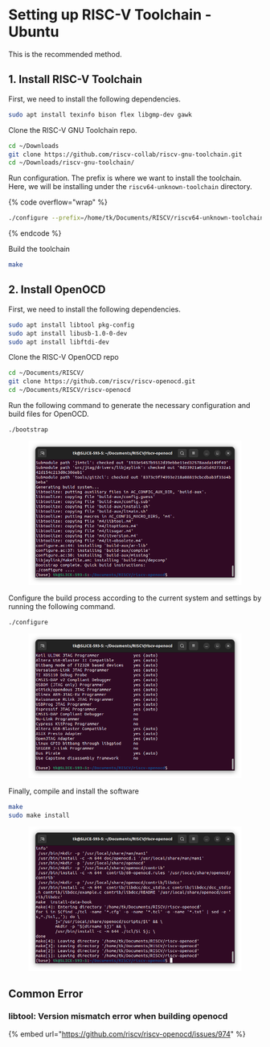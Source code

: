 # Setting up RISC-V Toolchain - Ubuntu

This is the recommended method.

## 1. Install RISC-V Toolchain

First, we need to install the following dependencies.

```bash
sudo apt install texinfo bison flex libgmp-dev gawk
```

Clone the RISC-V GNU Toolchain repo.

```bash
cd ~/Downloads
git clone https://github.com/riscv-collab/riscv-gnu-toolchain.git
cd ~/Downloads/riscv-gnu-toolchain/
```

Run configuration. The prefix is where we want to install the toolchain. Here, we will be installing under the `riscv64-unknown-toolchain` directory.

{% code overflow="wrap" %}
```bash
./configure --prefix=/home/tk/Documents/RISCV/riscv64-unknown-toolchain/ --with-multilib-generator="rv32i-ilp32--;rv32im-ilp32--;rv32ima-ilp32--;rv32imac-ilp32--;rv32imafc-ilp32f--;rv64i-lp64--;rv64im-lp64--;rv64ima-lp64--;rv64imac-lp64--;rv64imaf-lp64f--;rv64imafd-lp64d--;rv64imafdc-lp64d--"
```
{% endcode %}

Build the toolchain

```bash
make
```

## 2. Install OpenOCD

First, we need to install the following dependencies.

```bash
sudo apt install libtool pkg-config
sudo apt install libusb-1.0-0-dev
sudo apt install libftdi-dev
```

Clone the RISC-V OpenOCD repo

```bash
cd ~/Documents/RISCV/
git clone https://github.com/riscv/riscv-openocd.git
cd ~/Documents/RISCV/riscv-openocd
```



Run the following command to generate the necessary configuration and build files for OpenOCD.

```bash
./bootstrap
```

<figure><img src="../../.gitbook/assets/image (170).png" alt=""><figcaption></figcaption></figure>

Configure the build process according to the current system and settings by running the following command.

```bash
./configure
```

<figure><img src="../../.gitbook/assets/image (1) (1) (1).png" alt=""><figcaption></figcaption></figure>



Finally, compile and install the software

```bash
make
sudo make install
```

<figure><img src="../../.gitbook/assets/image (172).png" alt=""><figcaption></figcaption></figure>







## Common Error

### libtool: Version mismatch error when building openocd

{% embed url="https://github.com/riscv/riscv-openocd/issues/974" %}

